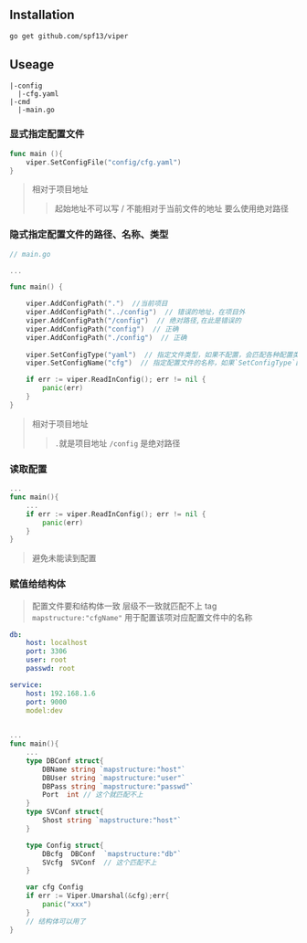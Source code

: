 
## Installation
```bash
go get github.com/spf13/viper
```

## Useage
```
|-config
  |-cfg.yaml
|-cmd
  |-main.go
```

### 显式指定配置文件

```go
func main (){
	viper.SetConfigFile("config/cfg.yaml")
}
```

> 相对于项目地址
> > 起始地址不可以写 /
> > 不能相对于当前文件的地址
> 要么使用绝对路径


### 隐式指定配置文件的路径、名称、类型

```go
// main.go

...

func main() {

    viper.AddConfigPath(".")  //当前项目
    viper.AddConfigPath("../config")  // 错误的地址，在项目外
    viper.AddConfigPath("/config")  // 绝对路径,在此是错误的
    viper.AddConfigPath("config")  // 正确
    viper.AddConfigPath("./config")  // 正确
	
    viper.SetConfigType("yaml")  // 指定文件类型，如果不配置，会匹配各种配置类型，json、toml、ini、yaml
    viper.SetConfigName("cfg")  // 指定配置文件的名称，如果`SetConfigType`配置了，可以给后缀，否则还是别给，会报错

    if err := viper.ReadInConfig(); err != nil {
        panic(err)
    }
}

```

> 相对于项目地址
> > `.`就是项目地址
> > `/config` 是绝对路径


### 读取配置

```go
...
func main(){
	...
    if err := viper.ReadInConfig(); err != nil {
        panic(err)
    }
}

```

> 避免未能读到配置


### 赋值给结构体

> 配置文件要和结构体一致
> 层级不一致就匹配不上
> tag `mapstructure:"cfgName"` 用于配置该项对应配置文件中的名称

```yaml
db:
	host: localhost
	port: 3306
	user: root
	passwd: root

service:
	host: 192.168.1.6
	port: 9000
	model:dev
	
```


```go
...
func main(){
	...
	type DBConf struct{
		DBName string `mapstructure:"host"`
		DBUser string `mapstructure:"user"`
		DBPass string `mapstructure:"passwd"`
		Port  int // 这个就匹配不上
	}
	type SVConf struct{
		Shost string `mapstructure:"host"`
	}

	type Config struct{
		DBcfg  DBConf  `mapstructure:"db"` 
		SVcfg  SVConf  // 这个匹配不上
	}

	var cfg Config
	if err := Viper.Umarshal(&cfg);err{
		panic("xxx")
	}
	// 结构体可以用了
}
```

